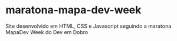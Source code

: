 # maratona-mapa-dev-week
Site desenvolvido em HTML, CSS e Javascript seguindo a maratona MapaDev Week do Dev em Dobro
